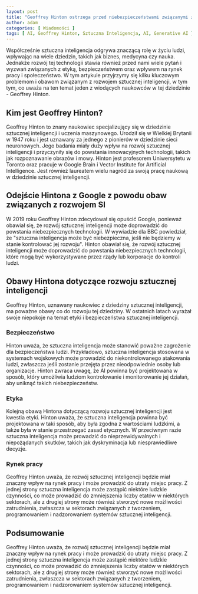 ```yaml
---
layout: post
title: "Geoffrey Hinton ostrzega przed niebezpieczeństwami związanymi z rozwojem sztucznej inteligencji"
author: adam
categories: [ Wiadomości ]
tags: [ AI, Geoffrey Hinton, Sztuczna Inteligencja, AI, Generative AI ]
---
```


Współcześnie sztuczna inteligencja odgrywa znaczącą rolę w życiu ludzi, wpływając na wiele dziedzin, takich jak biznes, medycyna czy nauka. Jednakże rozwój tej technologii stawia również przed nami wiele pytań i wyzwań związanych z etyką, bezpieczeństwem oraz wpływem na rynek pracy i społeczeństwo. W tym artykule przyjrzymy się kilku kluczowym problemom i obawom związanym z rozwojem sztucznej inteligencji, w tym tym, co uważa na ten temat jeden z wiodących naukowców w tej dziedzinie - Geoffrey Hinton.

## Kim jest Geoffrey Hinton?

Geoffrey Hinton to znany naukowiec specjalizujący się w dziedzinie sztucznej inteligencji i uczenia maszynowego. Urodził się w Wielkiej Brytanii w 1947 roku i jest uznawany za jednego z pionierów w dziedzinie sieci neuronowych. Jego badania miały duży wpływ na rozwój sztucznej inteligencji i przyczyniły się do powstania innowacyjnych technologii, takich jak rozpoznawanie obrazów i mowy. Hinton jest profesorem Uniwersytetu w Toronto oraz pracuje w Google Brain i Vector Institute for Artificial Intelligence. Jest również laureatem wielu nagród za swoją pracę naukową w dziedzinie sztucznej inteligencji.

## Odejście Hintona z Google z powodu obaw związanych z rozwojem SI

W 2019 roku Geoffrey Hinton zdecydował się opuścić Google, ponieważ obawiał się, że rozwój sztucznej inteligencji może doprowadzić do powstania niebezpiecznych technologii. W wywiadzie dla BBC powiedział, że "sztuczna inteligencja może być niebezpieczna, jeśli nie będziemy w stanie kontrolować jej rozwoju". Hinton obawiał się, że rozwój sztucznej inteligencji może doprowadzić do powstania niebezpiecznych technologii, które mogą być wykorzystywane przez rządy lub korporacje do kontroli ludzi.

## Obawy Hintona dotyczące rozwoju sztucznej inteligencji

Geoffrey Hinton, uznawany naukowiec z dziedziny sztucznej inteligencji, ma poważne obawy co do rozwoju tej dziedziny. W ostatnich latach wyrażał swoje niepokoje na temat etyki i bezpieczeństwa sztucznej inteligencji.

### Bezpieczeństwo

Hinton uważa, że sztuczna inteligencja może stanowić poważne zagrożenie dla bezpieczeństwa ludzi. Przykładowo, sztuczna inteligencja stosowana w systemach wojskowych może prowadzić do niekontrolowanego atakowania ludzi, zwłaszcza jeśli zostanie przejęta przez nieodpowiednie osoby lub organizacje. Hinton zwraca uwagę, że AI powinna być projektowana w sposób, który umożliwia ludziom kontrolowanie i monitorowanie jej działań, aby uniknąć takich niebezpieczeństw.

### Etyka

Kolejną obawą Hintona dotyczącą rozwoju sztucznej inteligencji jest kwestia etyki. Hinton uważa, że sztuczna inteligencja powinna być projektowana w taki sposób, aby była zgodna z wartościami ludzkimi, a także była w stanie przestrzegać zasad etycznych. W przeciwnym razie sztuczna inteligencja może prowadzić do nieprzewidywalnych i niepożądanych skutków, takich jak dyskryminacja lub niesprawiedliwe decyzje.

### Rynek pracy

Geoffrey Hinton uważa, że rozwój sztucznej inteligencji będzie miał znaczny wpływ na rynek pracy i może prowadzić do utraty miejsc pracy. Z jednej strony sztuczna inteligencja może zastąpić niektóre ludzkie czynności, co może prowadzić do zmniejszenia liczby etatów w niektórych sektorach, ale z drugiej strony może również stworzyć nowe możliwości zatrudnienia, zwłaszcza w sektorach związanych z tworzeniem, programowaniem i nadzorowaniem systemów sztucznej inteligencji.

## Podsumowanie

Geoffrey Hinton uważa, że rozwój sztucznej inteligencji będzie miał znaczny wpływ na rynek pracy i może prowadzić do utraty miejsc pracy. Z jednej strony sztuczna inteligencja może zastąpić niektóre ludzkie czynności, co może prowadzić do zmniejszenia liczby etatów w niektórych sektorach, ale z drugiej strony może również stworzyć nowe możliwości zatrudnienia, zwłaszcza w sektorach związanych z tworzeniem, programowaniem i nadzorowaniem systemów sztucznej inteligencji.